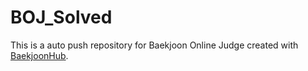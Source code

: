 # BOJ_Solved
This is a auto push repository for Baekjoon Online Judge created with [BaekjoonHub](https://github.com/BaekjoonHub/BaekjoonHub).
